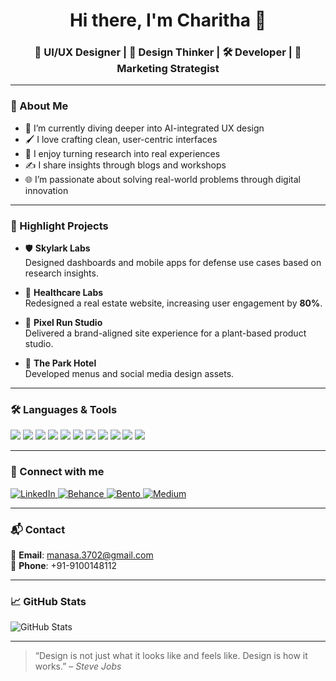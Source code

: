 <h1 align="center">Hi there, I'm Charitha 👋</h1>

<h3 align="center">🎨 UI/UX Designer | 🧠 Design Thinker | 🛠 Developer | 📢 Marketing Strategist</h3>

---

### 🌱 About Me

- 🌱 I’m currently diving deeper into AI-integrated UX design  
- 🖌️ I love crafting clean, user-centric interfaces  
- 🚀 I enjoy turning research into real experiences  
- ✍️ I share insights through blogs and workshops  
- 🌐 I’m passionate about solving real-world problems through digital innovation  

---

### 🧠 Highlight Projects

- 🛡 **Skylark Labs**  
  Designed dashboards and mobile apps for defense use cases based on research insights.

- 🏥 **Healthcare Labs**  
  Redesigned a real estate website, increasing user engagement by **80%**.

- 🌿 **Pixel Run Studio**  
  Delivered a brand-aligned site experience for a plant-based product studio.

- 🎉 **The Park Hotel**  
  Developed menus and social media design assets.

---

### 🛠 Languages & Tools

<p align="left">
  <img src="https://img.shields.io/badge/HTML5-E34F26?style=for-the-badge&logo=html5&logoColor=white"/>
  <img src="https://img.shields.io/badge/CSS3-1572B6?style=for-the-badge&logo=css3&logoColor=white"/>
  <img src="https://img.shields.io/badge/JavaScript-F7DF1E?style=for-the-badge&logo=javascript&logoColor=black"/>
  <img src="https://img.shields.io/badge/Bootstrap-563D7C?style=for-the-badge&logo=bootstrap&logoColor=white"/>
  <img src="https://img.shields.io/badge/Figma-F24E1E?style=for-the-badge&logo=figma&logoColor=white"/>
  <img src="https://img.shields.io/badge/Adobe%20XD-FF61F6?style=for-the-badge&logo=adobexd&logoColor=white"/>
  <img src="https://img.shields.io/badge/Figma%20Jam-8E44AD?style=for-the-badge&logo=figma&logoColor=white"/>
  <img src="https://img.shields.io/badge/Canva-00C4CC?style=for-the-badge&logo=canva&logoColor=white"/>
  <img src="https://img.shields.io/badge/Git-F05032?style=for-the-badge&logo=git&logoColor=white"/>
  <img src="https://img.shields.io/badge/SEO-4CAF50?style=for-the-badge&logo=google&logoColor=white"/>
  <img src="https://img.shields.io/badge/Google%20Analytics-FF6F00?style=for-the-badge&logo=googleanalytics&logoColor=white"/>
</p>

---

### 🤝 Connect with me

<p align="left">
  <a href="https://www.linkedin.com/in/charitha-dakavarapu/" target="_blank">
    <img alt="LinkedIn" src="https://img.shields.io/badge/LinkedIn-%230077B5.svg?&style=for-the-badge&logo=linkedin&logoColor=white"/>
  </a>
  <a href="https://www.behance.net/Charitha" target="_blank">
    <img alt="Behance" src="https://img.shields.io/badge/Behance-1769ff?style=for-the-badge&logo=behance&logoColor=white"/>
  </a>
  <a href="https://bento.me/charitha" target="_blank">
    <img alt="Bento" src="https://img.shields.io/badge/Bento-000000?style=for-the-badge&logo=data:image/png;base64,..."/>
  </a>
  <a href="https://medium.com/@simplescoop" target="_blank">
    <img alt="Medium" src="https://img.shields.io/badge/Medium-12100E?style=for-the-badge&logo=medium&logoColor=white"/>
  </a>
</p>

---

### 📬 Contact

📧 **Email**: manasa.3702@gmail.com  
📱 **Phone**: +91-9100148112  

---

### 📈 GitHub Stats

<p align="left">
  <img src="https://github-readme-stats.vercel.app/api?username=charitha0203&show_icons=true&theme=radical" alt="GitHub Stats"/>
</p>

---

> “Design is not just what it looks like and feels like. Design is how it works.” – *Steve Jobs*
